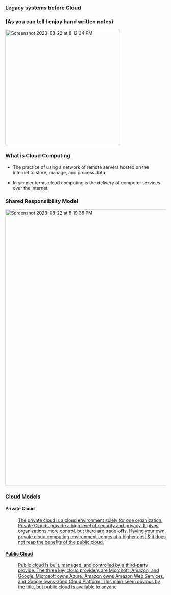### Legacy systems before Cloud 
### (As you can tell I enjoy hand written notes)
<img width="360" alt="Screenshot 2023-08-22 at 8 12 34 PM" src="https://github.com/joshuafisher150/AZ---104-Study-Guide/assets/132490970/839de6f8-4346-4a48-8b66-120bbc55eb20">

### What is Cloud Computing

* The practice of using a network of remote servers hosted on the internet to store, manage, and process data.
 
* In simpler terms cloud computing is the delivery of computer services over the internet
 

### Shared Responsibility Model
<dl><img width="862" alt="Screenshot 2023-08-22 at 8 19 36 PM" src="https://github.com/joshuafisher150/AZ---104-Study-Guide/assets/132490970/ece3760c-c02d-4d57-9fc0-e8148b07f89d">

### Cloud Models 

#### Private Cloud

<dl>
   <dd><u>The private cloud is a cloud environment solely for one organization.<u> Private Clouds provide a high level of security and privacy. It gives organizations more control, but there are trade-offs. Having your own private cloud computing environment comes at a higher cost & it does not reap the benefits of the public cloud.</dd>
</dl>

#### Public Cloud 

<dl>
   <dd>Public cloud is built, managed, and controlled by a third-party provide. The three key cloud providers are Microsoft, Amazon, and Google. Microsoft owns Azure, Amazon owns Amazon Web Services, and Google owns Good Cloud Platform. This main seem obvious by the title, but <u>public cloud is available to anyone<u></dd>
</dl>
